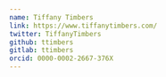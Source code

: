 ```yaml
---
name: Tiffany Timbers
link: https://www.tiffanytimbers.com/
twitter: TiffanyTimbers
github: ttimbers
gitlab: ttimbers
orcid: 0000-0002-2667-376X
---
```

